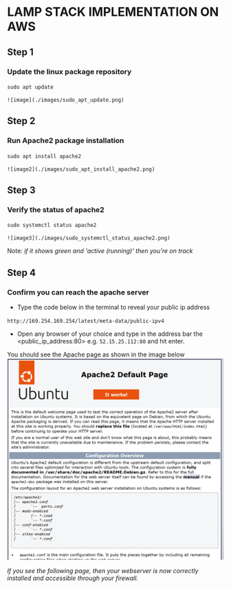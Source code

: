 # LAMP STACK IMPLEMENTATION ON AWS

## Step 1
### Update the linux package repository
`sudo apt update`

	![image](./images/sudo_apt_update.png)

## Step 2
### Run Apache2 package installation
`sudo apt install apache2`

	![image2](./images/sudo_apt_install_apache2.png)

## Step 3
### Verify the status of apache2
`sudo systemctl status apache2`

	![image3](./images/sudo_systemctl_status_apache2.png)

Note: *if it shows green and 'active (running)' then you're on track*

## Step 4
### Confirm you can reach the apache server
 - Type the code below in the terminal to reveal your public ip address

 `http://169.254.169.254/latest/meta-data/public-ipv4`

 - Open any browser of your choice and type in the address bar the <public_ip_address:80>   e.g. `52.15.25.112:80` and hit enter.

You should see the Apache page as shown in the image below
![image4](./images/apache_page.png)

*If you see the following page, then your webserver is now correctly installed and accessible through your firewall.*
